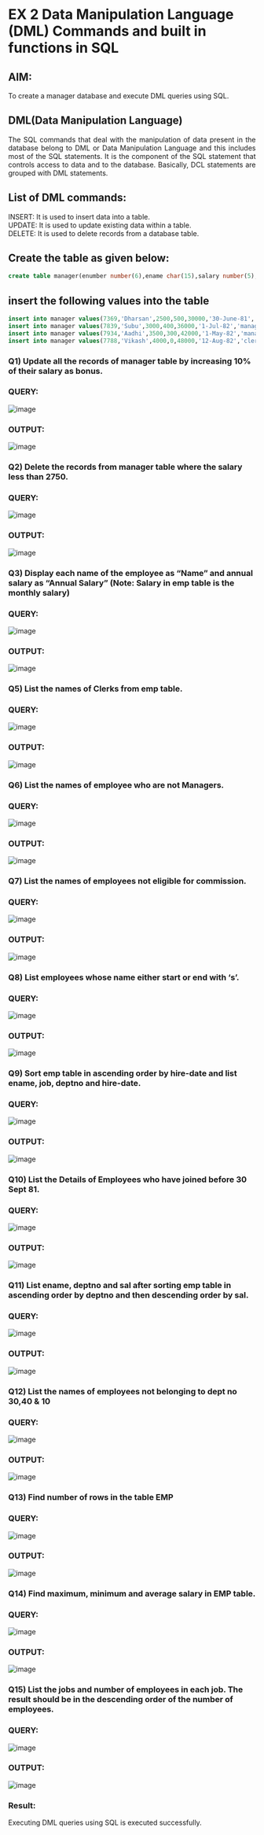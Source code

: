 # EX 2 Data Manipulation Language (DML) Commands and built in functions in SQL
## AIM:
To create a manager database and execute DML queries using SQL.


## DML(Data Manipulation Language)
<div align="justify">
The SQL commands that deal with the manipulation of data present in the database belong to DML or Data Manipulation Language and this includes most of the SQL statements. It is the component of the SQL statement that controls access to data and to the database. Basically, DCL statements are grouped with DML statements.
</div>

## List of DML commands: 
<div align="justify">
INSERT: It is used to insert data into a table.<br>
UPDATE: It is used to update existing data within a table.<br>
DELETE: It is used to delete records from a database table.<br>
</div>

## Create the table as given below:
```sql
create table manager(enumber number(6),ename char(15),salary number(5),commission number(4),annualsalary number(7),Hiredate date,designation char(10),deptno number(2),reporting char(10));
```
## insert the following values into the table
```sql
insert into manager values(7369,'Dharsan',2500,500,30000,'30-June-81','clerk',10,'John');
insert into manager values(7839,'Subu',3000,400,36000,'1-Jul-82','manager',null,'James');
insert into manager values(7934,'Aadhi',3500,300,42000,'1-May-82','manager',30,NULL);
insert into manager values(7788,'Vikash',4000,0,48000,'12-Aug-82','clerk',50,'Bond');
```

### Q1) Update all the records of manager table by increasing 10% of their salary as bonus.

### QUERY:
![image](https://github.com/SanjithaBolisetti/EX-2-Data-Manipulation-Language-DML-and-Data-Control-Language-DCL-Commands/assets/119393633/a53c8bb9-bda1-494a-9d0d-659b3795e0d8)

### OUTPUT:
![image](https://github.com/SanjithaBolisetti/EX-2-Data-Manipulation-Language-DML-and-Data-Control-Language-DCL-Commands/assets/119393633/a8843b5a-2219-4c38-8c4a-92fbd4e9322b)



### Q2) Delete the records from manager table where the salary less than 2750.


### QUERY:
![image](https://github.com/SanjithaBolisetti/EX-2-Data-Manipulation-Language-DML-and-Data-Control-Language-DCL-Commands/assets/119393633/988deeb0-eec4-4ead-b3fd-98f583f95772)

### OUTPUT:
![image](https://github.com/SanjithaBolisetti/EX-2-Data-Manipulation-Language-DML-and-Data-Control-Language-DCL-Commands/assets/119393633/4fffac4e-230a-4c25-9ac4-681124979455)



### Q3) Display each name of the employee as “Name” and annual salary as “Annual Salary” (Note: Salary in emp table is the monthly salary)


### QUERY:
![image](https://github.com/SanjithaBolisetti/EX-2-Data-Manipulation-Language-DML-and-Data-Control-Language-DCL-Commands/assets/119393633/66bde32c-8a97-460b-96d4-a3652b216a8c)


### OUTPUT:
![image](https://github.com/SanjithaBolisetti/EX-2-Data-Manipulation-Language-DML-and-Data-Control-Language-DCL-Commands/assets/119393633/c8eeceff-7e20-4288-8fa9-9c6c11301881)



### Q5)	List the names of Clerks from emp table.


### QUERY:
![image](https://github.com/SanjithaBolisetti/EX-2-Data-Manipulation-Language-DML-and-Data-Control-Language-DCL-Commands/assets/119393633/d56a63e2-bce8-43fd-a4ad-a02a83f5a995)

### OUTPUT:
![image](https://github.com/SanjithaBolisetti/EX-2-Data-Manipulation-Language-DML-and-Data-Control-Language-DCL-Commands/assets/119393633/10088bd7-599e-4f36-a6a2-1ae5a8080a22)

### Q6)	List the names of employee who are not Managers.


### QUERY:

![image](https://github.com/SanjithaBolisetti/EX-2-Data-Manipulation-Language-DML-and-Data-Control-Language-DCL-Commands/assets/119393633/23b5aad3-7f10-4692-b425-c9690e4620b3)


### OUTPUT:
![image](https://github.com/SanjithaBolisetti/EX-2-Data-Manipulation-Language-DML-and-Data-Control-Language-DCL-Commands/assets/119393633/36b6838c-bae1-4f37-b08e-3c1a5e5c1002)



### Q7)	List the names of employees not eligible for commission.


### QUERY:
![image](https://github.com/SanjithaBolisetti/EX-2-Data-Manipulation-Language-DML-and-Data-Control-Language-DCL-Commands/assets/119393633/27d7a1ed-6db7-48f8-81d4-4c75355666cd)

### OUTPUT:
![image](https://github.com/SanjithaBolisetti/EX-2-Data-Manipulation-Language-DML-and-Data-Control-Language-DCL-Commands/assets/119393633/88ad2b4d-7bb5-4158-9d70-ec77d2aae863)


### Q8)	List employees whose name either start or end with ‘s’.


### QUERY:
![image](https://github.com/SanjithaBolisetti/EX-2-Data-Manipulation-Language-DML-and-Data-Control-Language-DCL-Commands/assets/119393633/ac3bf366-db58-4435-9524-8b4c7a8f07c0)

### OUTPUT:
![image](https://github.com/SanjithaBolisetti/EX-2-Data-Manipulation-Language-DML-and-Data-Control-Language-DCL-Commands/assets/119393633/c6731be9-ac28-4e58-b9d2-f01d7a500b4a)


### Q9) Sort emp table in ascending order by hire-date and list ename, job, deptno and hire-date.


### QUERY:
![image](https://github.com/SanjithaBolisetti/EX-2-Data-Manipulation-Language-DML-and-Data-Control-Language-DCL-Commands/assets/119393633/e8a641f0-ea17-4e94-b3d9-ff970a6a57f5)


### OUTPUT:
![image](https://github.com/SanjithaBolisetti/EX-2-Data-Manipulation-Language-DML-and-Data-Control-Language-DCL-Commands/assets/119393633/9c3b2475-5d3f-4be7-8baf-2258af5f5cc2)



### Q10) List the Details of Employees who have joined before 30 Sept 81.


### QUERY:
![image](https://github.com/SanjithaBolisetti/EX-2-Data-Manipulation-Language-DML-and-Data-Control-Language-DCL-Commands/assets/119393633/d29d1ad5-a7a6-4ac7-9e9b-69ae3f08db3e)

### OUTPUT:
![image](https://github.com/SanjithaBolisetti/EX-2-Data-Manipulation-Language-DML-and-Data-Control-Language-DCL-Commands/assets/119393633/77a50f94-0847-4fff-8f66-7fcc3332291d)




### Q11)	List ename, deptno and sal after sorting emp table in ascending order by deptno and then descending order by sal.


### QUERY:
![image](https://github.com/SanjithaBolisetti/EX-2-Data-Manipulation-Language-DML-and-Data-Control-Language-DCL-Commands/assets/119393633/758184b7-5f7f-4082-8b48-d79d01e0e4db)

### OUTPUT:
![image](https://github.com/SanjithaBolisetti/EX-2-Data-Manipulation-Language-DML-and-Data-Control-Language-DCL-Commands/assets/119393633/d97b720f-6e6b-4065-92fd-ef8336e7c8be)


### Q12) List the names of employees not belonging to dept no 30,40 & 10

### QUERY:
![image](https://github.com/SanjithaBolisetti/EX-2-Data-Manipulation-Language-DML-and-Data-Control-Language-DCL-Commands/assets/119393633/83f9b3f3-e0e0-4852-9568-220c847edf4d)

### OUTPUT:
![image](https://github.com/SanjithaBolisetti/EX-2-Data-Manipulation-Language-DML-and-Data-Control-Language-DCL-Commands/assets/119393633/c5bd1deb-95c3-4651-bf3a-da21124670fc)



### Q13) Find number of rows in the table EMP

### QUERY:
![image](https://github.com/SanjithaBolisetti/EX-2-Data-Manipulation-Language-DML-and-Data-Control-Language-DCL-Commands/assets/119393633/60460d09-162e-4787-9428-dbcf0fe0aa81)



### OUTPUT:
![image](https://github.com/SanjithaBolisetti/EX-2-Data-Manipulation-Language-DML-and-Data-Control-Language-DCL-Commands/assets/119393633/bd64d652-52a1-4440-b2ca-ae1aac92cc84)



### Q14) Find maximum, minimum and average salary in EMP table.

### QUERY:
![image](https://github.com/SanjithaBolisetti/EX-2-Data-Manipulation-Language-DML-and-Data-Control-Language-DCL-Commands/assets/119393633/1f69b69b-47a6-4686-b9c8-d7ae88385d0e)


### OUTPUT:
![image](https://github.com/SanjithaBolisetti/EX-2-Data-Manipulation-Language-DML-and-Data-Control-Language-DCL-Commands/assets/119393633/c310ac55-d933-4142-98ab-4ba1bac62ea2)


### Q15) List the jobs and number of employees in each job. The result should be in the descending order of the number of employees.

### QUERY:
![image](https://github.com/SanjithaBolisetti/EX-2-Data-Manipulation-Language-DML-and-Data-Control-Language-DCL-Commands/assets/119393633/7e10c6e4-6646-41cf-8e98-4ac24cee1487)

### OUTPUT:
![image](https://github.com/SanjithaBolisetti/EX-2-Data-Manipulation-Language-DML-and-Data-Control-Language-DCL-Commands/assets/119393633/3a3e76d4-42af-4033-98c7-6e04c2a3f965)

### Result:
Executing DML queries using SQL is executed successfully.

